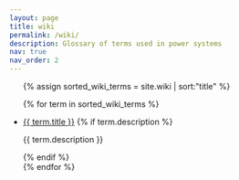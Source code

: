 ```yaml
---
layout: page
title: wiki
permalink: /wiki/
description: Glossary of terms used in power systems
nav: true
nav_order: 2
---
```


<ul class="wiki-list">
  {% assign sorted_wiki_terms = site.wiki | sort:"title" %}

{% for term in sorted_wiki_terms %}

<li>
<a href="{{ term.url | relative_url }}">{{ term.title }}</a>
{% if term.description %}
<p>{{ term.description }}</p>
{% endif %}
</li>
{% endfor %}

</ul>
